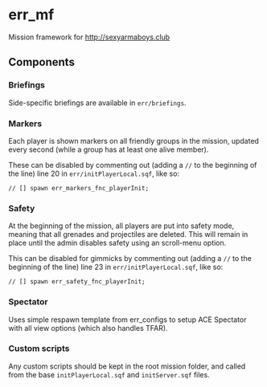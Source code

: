 # err_mf
Mission framework for http://sexyarmaboys.club


## Components

### Briefings

Side-specific briefings are available in `err/briefings`.

### Markers

Each player is shown markers on all friendly groups in the mission, updated every second (while a group has at least one alive member).

These can be disabled by commenting out (adding a `//` to the beginning of the line) line 20 in `err/initPlayerLocal.sqf`, like so:

```
// [] spawn err_markers_fnc_playerInit;
```

### Safety

At the beginning of the mission, all players are put into safety mode, meaning that all grenades and projectiles are deleted.
This will remain in place until the admin disables safety using an scroll-menu option.

This can be disabled for gimmicks by commenting out (adding a `//` to the beginning of the line) line 23 in `err/initPlayerLocal.sqf`, like so:

```
// [] spawn err_safety_fnc_playerInit;
```

### Spectator

Uses simple respawn template from err_configs to setup ACE Spectator with all view options (which also handles TFAR).

### Custom scripts

Any custom scripts should be kept in the root mission folder, and called from the base `initPlayerLocal.sqf` and `initServer.sqf` files.
